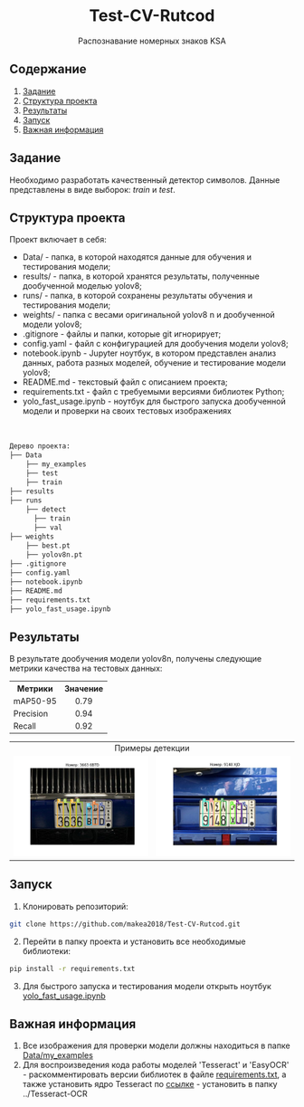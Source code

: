 <h1 align=center>Test-CV-Rutcod</h1>
<p align=center>Распознавание номерных знаков KSA</p>

## Содержание
<ol>
  <li><a href="#задание">Задание</a></li>
  <li><a href="#структура-проекта">Структура проекта</a></li>
  <li><a href="#результаты">Результаты</a></li>
  <li><a href="#запуск">Запуск</a></li>
  <li><a href="#важная-информация">Важная информация</a></li>
</ol>

## Задание
Необходимо разработать качественный детектор символов. Данные представлены в виде выборок: *train* и *test*.

## Структура проекта
Проект включает в себя:
- Data/ - папка, в которой находятся данные для обучения и тестирования модели;
- results/ - папка, в которой хранятся результаты, полученные дообученной моделью yolov8;
- runs/ - папка, в которой сохранены результаты обучения и тестирования модели;
- weights/ - папка с весами оригинальной yolov8 n и дообученной модели yolov8;
- .gitignore - файлы и папки, которые git игнорирует;
- config.yaml - файл с конфигурацией для дообучения модели yolov8;
- notebook.ipynb - Jupyter ноутбук, в котором представлен анализ данных, работа разных моделей, обучение и тестирование модели yolov8;
- README.md - текстовый файл с описанием проекта;
- requirements.txt - файл с требуемыми версиями библиотек Python;
- yolo_fast_usage.ipynb - ноутбук для быстрого запуска дообученной модели и проверки на своих тестовых изображениях

<br>

```
Дерево проекта:
├── Data
    ├── my_examples
    ├── test
    ├── train
├── results
├── runs
    ├── detect
      ├── train
      ├── val
├── weights
    ├── best.pt
    ├── yolov8n.pt
├── .gitignore
├── config.yaml
├── notebook.ipynb
├── README.md
├── requirements.txt
├── yolo_fast_usage.ipynb
```

## Результаты
В результате дообучения модели yolov8n, получены следующие метрики качества на тестовых данных:
<table>
  <tr>
    <th>Метрики</th>
    <th>Значение</th>
  </tr>
  <tr>
    <td>mAP50-95</td>
    <td align="center">0.79</td>
  </tr>
  <tr>
    <td>Precision</td>
    <td align="center">0.94</td>
  </tr>
  <tr>
    <td>Recall</td>
    <td align="center">0.92</td>
  </tr>
</table>

<table>
  <tr>
      <td scope="col" colspan="2" align="center">Примеры детекции</td>
  </tr>
  <tr>
      <td><img src="./results/1.jpg"></td>
      <td><img src="./results/2.jpg"></td>
  </tr>
</table>


## Запуск
1. Клонировать репозиторий:
```sh
git clone https://github.com/makea2018/Test-CV-Rutcod.git
```
2. Перейти в папку проекта и установить все необходимые библиотеки:
```sh
pip install -r requirements.txt
```
3. Для быстрого запуска и тестирования модели открыть ноутбук [yolo_fast_usage.ipynb](./yolo_fast_usage.ipynb)

## Важная информация
1. Все изображения для проверки модели должны находиться в папке [Data/my_examples](./Data/my_examples/)
2. Для воспроизведения кода работы моделей 'Tesseract' и 'EasyOCR' - раcкомментировать версии библиотек в файле [requirements.txt](requirements.txt), а также установить ядро Tesseract по [ссылке](https://digi.bib.uni-mannheim.de/tesseract/tesseract-ocr-w64-setup-5.3.3.20231005.exe) - установить в папку ../Tesseract-OCR